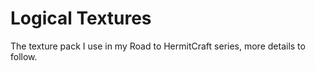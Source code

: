 # Logical Textures

The texture pack I use in my Road to HermitCraft series, more details to follow.
